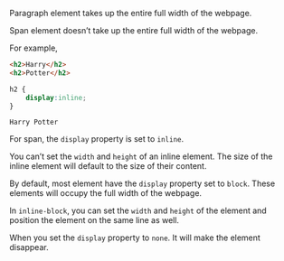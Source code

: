 Paragraph element takes up the entire full width of the webpage.

Span element doesn’t take up the entire full width of the webpage.

For example,
```html
<h2>Harry</h2>
<h2>Potter</h2>
```

```css
h2 {
	display:inline;
}
```

```output
Harry Potter
```

For span, the `display` property is set to `inline`.

You can’t set the `width` and `height` of an inline element. The size of the inline element will default to the size of their content.

By default, most element have the `display` property set to `block`. These elements will occupy the full width of the webpage.

In `inline-block`, you can set the `width` and `height` of the element and position the element on the same line as well.

When you set the `display` property to `none`. It will make the element disappear.